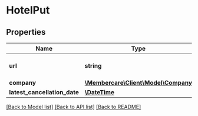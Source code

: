 # HotelPut

## Properties
Name | Type | Description | Notes
------------ | ------------- | ------------- | -------------
**url** | **string** | The link to the current resource | [optional] 
**company** | [**\Membercare\Client\Model\Company**](Company.md) |  | [optional] 
**latest_cancellation_date** | [**\DateTime**](\DateTime.md) |  | [optional] 

[[Back to Model list]](../../README.md#documentation-for-models) [[Back to API list]](../../README.md#documentation-for-api-endpoints) [[Back to README]](../../README.md)

